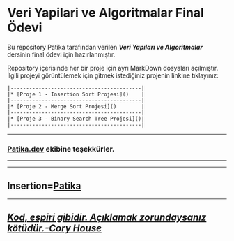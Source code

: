 # Veri Yapilari ve Algoritmalar Final Ödevi
Bu repository Patika tarafından verilen ***Veri Yapıları ve Algoritmalar*** dersinin final ödevi için hazırlanmıştır.

Repository içerisinde her bir proje için ayrı MarkDown dosyaları açılmıştır. İlgili projeyi görüntülemek için gitmek istediğiniz projenin linkine tıklayınız:
```
|------------------------------------------|
|* [Proje 1 - Insertion Sort Projesi]()    |
|------------------------------------------|
|* [Proje 2 - Merge Sort Projesi]()        |
|------------------------------------------|
|* [Proje 3 - Binary Search Tree Projesi]()|
|------------------------------------------|
```
---
### **[Patika.dev](https://app.patika.dev/) ekibine teşekkürler.**
---
---
Insertion=[**Patika**](https://app.patika.dev/)
---
---
## ***[Kod, espiri gibidir. Açıklamak zorundaysanız kötüdür.-Cory House](https://github.com/coryhouse)*** ##